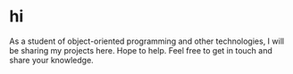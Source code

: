 # hi
As a student of object-oriented programming and other technologies, I will be sharing my projects here. Hope to help. Feel free to get in touch and share your knowledge.
